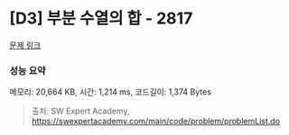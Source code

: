 # [D3] 부분 수열의 합 - 2817 

[문제 링크](https://swexpertacademy.com/main/code/problem/problemDetail.do?contestProbId=AV7IzvG6EksDFAXB) 

### 성능 요약

메모리: 20,664 KB, 시간: 1,214 ms, 코드길이: 1,374 Bytes



> 출처: SW Expert Academy, https://swexpertacademy.com/main/code/problem/problemList.do